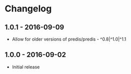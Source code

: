 # Changelog

## 1.0.1 - 2016-09-09

* Allow for older versions of predis/predis - ^0.8|^1.0|^1.1

## 1.0.0 - 2016-09-02

* Initial release